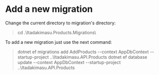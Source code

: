 ﻿# Add a new migration

Change the current directory to migration's directory:
> cd .\Itadakimasu.Products.Migrations\

To add a new migration just use the next command:
> dotnet ef migrations add AddProducts --context AppDbContext --startup-project ..\Itadakimasu.API.Products
> dotnet ef database update --context AppDbContext --startup-project ..\Itadakimasu.API.Products
